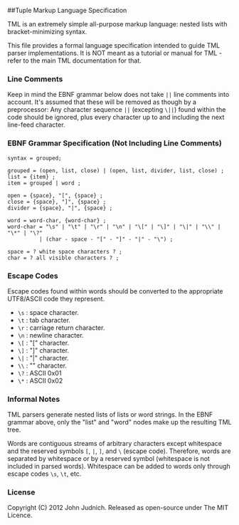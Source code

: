 ##Tuple Markup Language Specification

TML is an extremely simple all-purpose markup language: nested lists with bracket-minimizing syntax.

This file provides a formal language specification intended to guide TML parser implementations.
It is NOT meant as a tutorial or manual for TML - refer to the main TML documentation for that.

### Line Comments

Keep in mind the EBNF grammar below does not take `||` line comments
into account. It's assumed that these will be removed as though by a preprocessor:
Any character sequence `||` (excepting `\||`) found within the code should be
ignored, plus every character up to and including the next line-feed character.
	

### EBNF Grammar Specification (Not Including Line Comments)

	syntax = grouped;

	grouped = (open, list, close) | (open, list, divider, list, close) ;
	list = {item} ;
	item = grouped | word ;

	open = {space}, "[", {space} ;
	close = {space}, "]", {space} ;
	divider = {space}, "|", {space} ;

	word = word-char, {word-char} ;
	word-char = "\s" | "\t" | "\r" | "\n" | "\[" | "\]" | "\|" | "\\" | "\*" | "\?"
	          | (char - space - "[" - "]" - "|" - "\") ;

	space = ? white space characters ? ;
	char = ? all visible characters ? ;


### Escape Codes

Escape codes found within words should be converted to the appropriate UTF8/ASCII code they represent.

* `\s` : space character.
* `\t` : tab character.
* `\r` : carriage return character.
* `\n` : newline character.
* `\[` : "[" character.
* `\]` : "]" character.
* `\|` : "|" character.
* `\\` : "\" character.
* `\?` : ASCII 0x01
* `\*` : ASCII 0x02

### Informal Notes

TML parsers generate nested lists of lists or word strings. In the EBNF grammar
above, only the "list" and "word" nodes make up the resulting TML tree.

Words are contiguous streams of arbitrary characters except whitespace and
the reserved symbols `[`, `|`, `]`, and `\` (escape code). Therefore, words are
separated by whitespace or by a reserved symbol (whitespace is not included in
parsed words). Whitespace can be added to words only through escape codes
`\s`, `\t`, etc.

### License

Copyright (C) 2012 John Judnich. Released as open-source under The MIT Licence.
